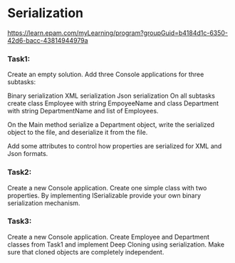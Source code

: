 # Serialization
 
https://learn.epam.com/myLearning/program?groupGuid=b4184d1c-6350-42d6-bacc-43814944979a

### Task1:

Create an empty solution. Add three Console applications for three subtasks:

Binary serialization
XML serialization
Json serialization
On all subtasks create class Employee with string EmpoyeeName and class Department with string DepartmentName and list of Employees.

On the Main method serialize a Department object, write the serialized object to the file, and deserialize it from the file.

Add some attributes to control how properties are serialized for XML and Json formats.

### Task2:

Create a new Console application. Create one simple class with two properties. By implementing ISerializable provide your own binary serialization mechanism.

### Task3:

Create a new Console application. Create Employee and Department classes from Task1 and implement Deep Cloning using serialization. Make sure that cloned objects are completely independent.

